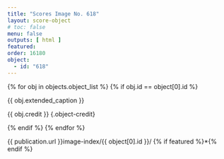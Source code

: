 ```yaml
---
title: "Scores Image No. 618"
layout: score-object
# toc: false
menu: false
outputs: [ html ]
featured: 
order: 16180
object:
  - id: "618"
---
```


{% for obj in objects.object_list %}
{% if obj.id == object[0].id %}

{{ obj.extended_caption }}

{{ obj.credit }} {.object-credit}

{% endif %}
{% endfor %}

<div class="object-credit object-url is-print-only">

{{ publication.url }}image-index/{{ object[0].id }}/ {% if featured %}*{% endif %}

</div>

